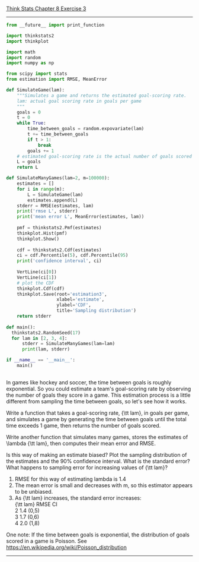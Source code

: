 [Think Stats Chapter 8 Exercise 3](http://greenteapress.com/thinkstats2/html/thinkstats2009.html#toc77)

---

```python
from __future__ import print_function

import thinkstats2
import thinkplot

import math
import random
import numpy as np

from scipy import stats
from estimation import RMSE, MeanError

def SimulateGame(lam):
    """Simulates a game and returns the estimated goal-scoring rate.
    lam: actual goal scoring rate in goals per game
    """
    goals = 0
    t = 0
    while True:
        time_between_goals = random.expovariate(lam)
        t += time_between_goals
        if t > 1:
            break
        goals += 1
    # estimated goal-scoring rate is the actual number of goals scored
    L = goals
    return L

def SimulateManyGames(lam=2, m=100000):
    estimates = []
    for i in range(m):
        L = SimulateGame(lam)
        estimates.append(L)
    stderr = RMSE(estimates, lam)
    print('rmse L', stderr)
    print('mean error L', MeanError(estimates, lam))
    
    pmf = thinkstats2.Pmf(estimates)
    thinkplot.Hist(pmf)
    thinkplot.Show()
    
    cdf = thinkstats2.Cdf(estimates)
    ci = cdf.Percentile(5), cdf.Percentile(95)
    print('confidence interval', ci)
    
    VertLine(ci[0])
    VertLine(ci[1])
    # plot the CDF
    thinkplot.Cdf(cdf)
    thinkplot.Save(root='estimation3',
                   xlabel='estimate',
                   ylabel='CDF',
                   title='Sampling distribution')
    return stderr
  
def main():
  thinkstats2.RandomSeed(17)
  for lam in [2, 3, 4]:
      stderr = SimulateManyGames(lam=lam)
      print(lam, stderr)

if __name__ == '__main__':
    main()
          
```

In games like hockey and soccer, the time between goals is roughly exponential.  So you could estimate a team's goal-scoring rate by observing the number of goals they score in a game.  This estimation process is a little different from sampling the time between goals, so let's see how it works.

Write a function that takes a goal-scoring rate, {\tt lam}, in goals per game, and simulates a game by generating the time between goals until the total time exceeds 1 game, then returns the number of goals scored.

Write another function that simulates many games, stores the estimates of \lambda {\tt lam}, then computes their mean error and RMSE.

Is this way of making an estimate biased?  Plot the sampling distribution of the estimates and the 90\% confidence interval.  What is the standard error?  What happens to sampling error for increasing values of {\tt lam}?

1) RMSE for this way of estimating lambda is 1.4  
2) The mean error is small and decreases with m, so this estimator appears to be unbiased.  
3) As {\tt lam} increases, the standard error increases:  
{\tt lam} RMSE CI  
2 1.4 (0,5)  
3 1.7 (0,6)  
4 2.0 (1,8)  

One note: If the time between goals is exponential, the distribution of goals scored in a game is Poisson.
See https://en.wikipedia.org/wiki/Poisson_distribution

---
